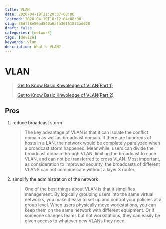 ```yaml
---
title: VLAN
date: 2020-04-18T21:20:37+08:00
lastmod: 2020-04-19T18:12:04+08:00
slug: 36dff8e50ad540a6afa36151873ad028
draft: false
categories: [network]
tags: [device]
keywords: vlan
description: What's VLAN?
---
```

# VLAN

>   [Get to Know Basic Knwoledge of VLAN(Part 1)](https://www.utepo.net/article/detail/255.html)
>
>   [Get to Know Basic Knwoledge of VLAN(Part 2)](https://www.utepo.net/article/detail/295.html)

## Pros

1.  reduce broadcast storm

    >   The key advantage of VLAN is that it can isolate the conflict domain as well as broadcast domain. If there are hundreds of hosts in a LAN, the network would be completely paralyzed when a broadcast storm happened. Meanwhile, users can divide the broadcast domain through VLAN, limiting the broadcast to each VLAN, and can not be transferred to cross VLAN. Most important, as consideration to improved security, the broadcasts of different VLANS can not communicate without a layer 3 router.

2.  simplify the administration of the network

    >   One of the best things about VLAN is that it simplifies management. By logically grouping users into the same virtual networks, you make it easy to set up and control your policies at a group level. When users physically move workstations, you can keep them on the same network with different equipment. Or if someone changes teams but not workstations, they can easily be given access to whatever new VLANs they need.